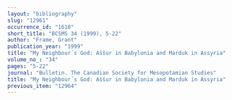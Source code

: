 ```yaml
---
layout: "bibliography"
slug: "12961"
occurrence_id: "1610"
short_title: "BCSMS 34 (1999), 5-22"
author: "Frame, Grant"
publication_year: "1999"
title: "My Neighbour´s God: Aššur in Babylonia and Marduk in Assyria"
volume_no_: "34"
pages: "5-22"
journal: "Bulletin. The Canadian Society for Mesopotamian Studies"
title: "My Neighbour´s God: Aššur in Babylonia and Marduk in Assyria"
previous_item: "12964"
---
```

